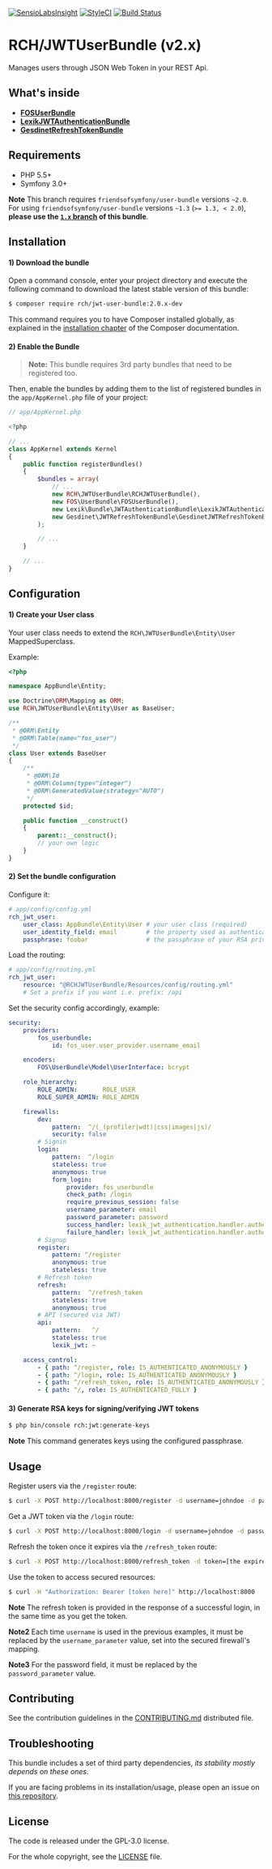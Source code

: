 [![SensioLabsInsight](https://insight.sensiolabs.com/projects/021204ec-db7b-44d1-8d84-9bd9cd3a9ded/mini.png)](https://insight.sensiolabs.com/projects/021204ec-db7b-44d1-8d84-9bd9cd3a9ded)
[![StyleCI](https://styleci.io/repos/49818109/shield)](https://styleci.io/repos/49818109)
[![Build Status](https://travis-ci.org/chalasr/RCHJWTUserBundle.svg?branch=master)](https://travis-ci.org/chalasr/RCHJWTUserBundle)

RCH/JWTUserBundle (v2.x)
=======================

Manages users through JSON Web Token in your REST Api.

What's inside
-------------

- [__FOSUserBundle__](https://github.com/FriendsOfSymfony/FOSUserBundle)
- [__LexikJWTAuthenticationBundle__](https://github.com/lexik/LexikJWTAuthenticationBundle)
- [__GesdinetRefreshTokenBundle__](https://github.com/gesdinet/JWTRefreshTokenBundle)

Requirements
------------

- PHP 5.5+
- Symfony 3.0+

__Note__ This branch requires `friendsofsymfony/user-bundle` versions `~2.0`.  
For using `friendsofsymfony/user-bundle` versions `~1.3` (`>= 1.3, < 2.0`), __please use the [`1.x` branch](https://github.com/chalasr/RCHJWTUserBundle/tree/1.x) of this bundle__.

Installation
------------

#### 1) Download the bundle

Open a command console, enter your project directory and execute the
following command to download the latest stable version of this bundle:

```bash
$ composer require rch/jwt-user-bundle:2.0.x-dev
```

This command requires you to have Composer installed globally, as explained
in the [installation chapter](https://getcomposer.org/doc/00-intro.md)
of the Composer documentation.

#### 2) Enable the Bundle

> __Note:__ This bundle requires 3rd party bundles that need to be registered too.

Then, enable the bundles by adding them to the list of registered bundles
in the `app/AppKernel.php` file of your project:

```php
// app/AppKernel.php

<?php

// ...
class AppKernel extends Kernel
{
    public function registerBundles()
    {
        $bundles = array(
            // ...
            new RCH\JWTUserBundle\RCHJWTUserBundle(),
            new FOS\UserBundle\FOSUserBundle(),
            new Lexik\Bundle\JWTAuthenticationBundle\LexikJWTAuthenticationBundle(),
            new Gesdinet\JWTRefreshTokenBundle\GesdinetJWTRefreshTokenBundle(),
        );

        // ...
    }

    // ...
}
```

Configuration
--------------

#### 1) Create your User class

Your user class needs to extend the `RCH\JWTUserBundle\Entity\User` MappedSuperclass.

Example:

```php
<?php

namespace AppBundle\Entity;

use Doctrine\ORM\Mapping as ORM;
use RCH\JWTUserBundle\Entity\User as BaseUser;

/**
 * @ORM\Entity
 * @ORM\Table(name="fos_user")
 */
class User extends BaseUser
{
    /**
     * @ORM\Id
     * @ORM\Column(type="integer")
     * @ORM\GeneratedValue(strategy="AUTO")
     */
    protected $id;

    public function __construct()
    {
        parent::__construct();
        // your own logic
    }
}
```

#### 2) Set the bundle configuration

Configure it:

```yaml
# app/config/config.yml
rch_jwt_user:
    user_class: AppBundle\Entity\User # your user class (required)
    user_identity_field: email        # the property used as authentication credential (tied to password)
    passphrase: foobar                # the passphrase of your RSA private key
```

Load the routing:

```yaml
# app/config/routing.yml
rch_jwt_user:
    resource: "@RCHJWTUserBundle/Resources/config/routing.yml"
    # Set a prefix if you want i.e. prefix: /api
```

Set the security config accordingly, example:

```yaml
security:
    providers:
        fos_userbundle:
            id: fos_user.user_provider.username_email

    encoders:
        FOS\UserBundle\Model\UserInterface: bcrypt

    role_hierarchy:
        ROLE_ADMIN:       ROLE_USER
        ROLE_SUPER_ADMIN: ROLE_ADMIN

    firewalls:
        dev:
            pattern:  ^/(_(profiler|wdt)|css|images|js)/
            security: false
        # Signin
        login:
            pattern:  ^/login
            stateless: true
            anonymous: true
            form_login:
                provider: fos_userbundle
                check_path: /login
                require_previous_session: false
                username_parameter: email
                password_parameter: password
                success_handler: lexik_jwt_authentication.handler.authentication_success
                failure_handler: lexik_jwt_authentication.handler.authentication_failure
        # Signup
        register:
            pattern: ^/register
            anonymous: true
            stateless: true
        # Refresh token
        refresh:
            pattern:  ^/refresh_token
            stateless: true
            anonymous: true
        # API (secured via JWT)
        api:
            pattern:   ^/
            stateless: true
            lexik_jwt: ~

    access_control:
        - { path: ^/register, role: IS_AUTHENTICATED_ANONYMOUSLY }
        - { path: ^/login, role: IS_AUTHENTICATED_ANONYMOUSLY }
        - { path: ^/refresh_token, role: IS_AUTHENTICATED_ANONYMOUSLY }
        - { path: ^/, role: IS_AUTHENTICATED_FULLY }
```

#### 3) Generate RSA keys for signing/verifying JWT tokens

```bash
$ php bin/console rch:jwt:generate-keys
```
__Note__ This command generates keys using the configured passphrase.

Usage
------
 
Register users via the `/register` route:

```bash
$ curl -X POST http://localhost:8000/register -d username=johndoe -d password=test
```

Get a JWT token via the `/login` route:

```bash
$ curl -X POST http://localhost:8000/login -d username=johndoe -d password=test
```

Refresh the token once it expires via the `/refresh_token` route:

```bash
$ curl -X POST http://localhost:8000/refresh_token -d token=[the expired token] -d refresh_token=[the refresh_token]
```

Use the token to access secured resources:

```bash
$ curl -H "Authorization: Bearer [token here]" http://localhost:8000
```

__Note__ The refresh token is provided in the response of a successful login, in the same time as you get the token.

__Note2__ Each time `username` is used in the previous examples, it must be replaced by the `username_parameter` value, set into the secured firewall's mapping.

__Note3__ For the password field, it must be replaced by the `password_parameter` value.

Contributing
------------

See the contribution guidelines in the [CONTRIBUTING.md](CONTRIBUTING.md) distributed file.

Troubleshooting
---------------

This bundle includes a set of third party dependencies, _its stability mostly depends on these ones_.

If you are facing problems in its installation/usage, please open an issue on [this repository](https://github.com/chalasr/RCHJWTUserBundle).

License
-------

The code is released under the GPL-3.0 license.

For the whole copyright, see the [LICENSE](LICENSE) file.
